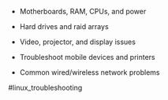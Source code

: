  * Motherboards, RAM, CPUs, and power

 * Hard drives and raid arrays

 * Video, projector, and display issues

 * Troubleshoot mobile devices and printers

 * Common wired/wireless network problems

#linux_troubleshooting

